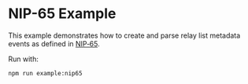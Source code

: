 # NIP-65 Example

This example demonstrates how to create and parse relay list metadata events as defined in [NIP‑65](https://github.com/nostr-protocol/nips/blob/master/65.md).

Run with:

```bash
npm run example:nip65
```

